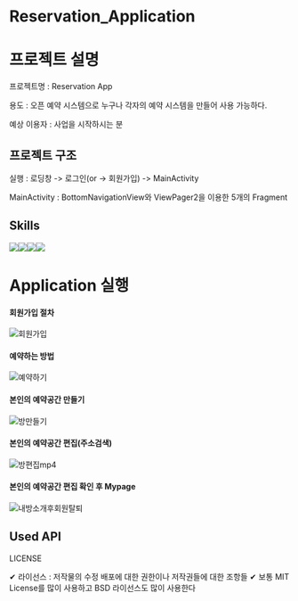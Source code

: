 # Reservation_Application

# 프로젝트 설명


프로젝트명 : Reservation App

용도 : 오픈 예약 시스템으로 누구나 각자의 예약 시스템을 만들어 사용 가능하다.

예상 이용자 : 사업을 시작하시는 분


## 프로젝트 구조


실행 : 로딩창 -> 로그인(or -> 회원가입) -> MainActivity

MainActivity : BottomNavigationView와 ViewPager2을 이용한 5개의 Fragment


## Skills

<img src="https://img.shields.io/badge/Android-3DDC84?style=for-the-badge&logo=Android&logoColor=white"><img src="https://img.shields.io/badge/Kotlin-7F52FF?style=for-the-badge&logo=Kotlin&logoColor=white"><img src="https://img.shields.io/badge/Firebase-FFCA28?style=for-the-badge&logo=Firebase&logoColor=white"><img src="https://img.shields.io/badge/HTML5-E34F26?style=for-the-badge&logo=HTML5&logoColor=white">

# Application 실행

#### 회원가입 절차
![회원가입](https://user-images.githubusercontent.com/78264248/190889077-0fb24113-1ee7-4b5b-8426-8f609eaac878.gif)

#### 예약하는 방법
![예약하기](https://user-images.githubusercontent.com/78264248/190889084-db066b33-e0b8-4184-8b1a-ea8bb59c5ed7.gif)

#### 본인의 예약공간 만들기
![방만들기](https://user-images.githubusercontent.com/78264248/190889089-e3d6d71a-6c41-49aa-9124-30a40d587243.gif)

#### 본인의 예약공간 편집(주소검색)
![방편집mp4](https://user-images.githubusercontent.com/78264248/190889091-47fa55d7-b083-4c9c-87ce-dbddc0dd1af8.gif)

#### 본인의 예약공간 편집 확인 후 Mypage
![내방소개후회원탈퇴](https://user-images.githubusercontent.com/78264248/190889095-fde50cd6-7424-49a5-8b23-9f4a448a0596.gif)

## Used API






LICENSE

✔ 라이선스 : 저작물의 수정 배포에 대한 권한이나 저작권들에 대한 조항들
✔ 보통 MIT License를 많이 사용하고 BSD 라이선스도 많이 사용한다



